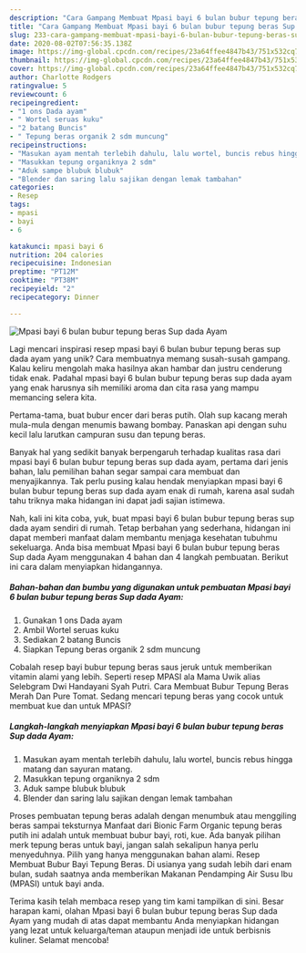 ```yaml
---
description: "Cara Gampang Membuat Mpasi bayi 6 bulan bubur tepung beras Sup dada Ayam, Sempurna"
title: "Cara Gampang Membuat Mpasi bayi 6 bulan bubur tepung beras Sup dada Ayam, Sempurna"
slug: 233-cara-gampang-membuat-mpasi-bayi-6-bulan-bubur-tepung-beras-sup-dada-ayam-sempurna
date: 2020-08-02T07:56:35.138Z
image: https://img-global.cpcdn.com/recipes/23a64ffee4847b43/751x532cq70/mpasi-bayi-6-bulan-bubur-tepung-beras-sup-dada-ayam-foto-resep-utama.jpg
thumbnail: https://img-global.cpcdn.com/recipes/23a64ffee4847b43/751x532cq70/mpasi-bayi-6-bulan-bubur-tepung-beras-sup-dada-ayam-foto-resep-utama.jpg
cover: https://img-global.cpcdn.com/recipes/23a64ffee4847b43/751x532cq70/mpasi-bayi-6-bulan-bubur-tepung-beras-sup-dada-ayam-foto-resep-utama.jpg
author: Charlotte Rodgers
ratingvalue: 5
reviewcount: 6
recipeingredient:
- "1 ons Dada ayam"
- " Wortel seruas kuku"
- "2 batang Buncis"
- " Tepung beras organik 2 sdm muncung"
recipeinstructions:
- "Masukan ayam mentah terlebih dahulu, lalu wortel, buncis rebus hingga matang dan sayuran matang."
- "Masukkan tepung organiknya 2 sdm"
- "Aduk sampe blubuk blubuk"
- "Blender dan saring lalu sajikan dengan lemak tambahan"
categories:
- Resep
tags:
- mpasi
- bayi
- 6

katakunci: mpasi bayi 6 
nutrition: 204 calories
recipecuisine: Indonesian
preptime: "PT12M"
cooktime: "PT38M"
recipeyield: "2"
recipecategory: Dinner

---
```



![Mpasi bayi 6 bulan bubur tepung beras Sup dada Ayam](https://img-global.cpcdn.com/recipes/23a64ffee4847b43/751x532cq70/mpasi-bayi-6-bulan-bubur-tepung-beras-sup-dada-ayam-foto-resep-utama.jpg)

Lagi mencari inspirasi resep mpasi bayi 6 bulan bubur tepung beras sup dada ayam yang unik? Cara membuatnya memang susah-susah gampang. Kalau keliru mengolah maka hasilnya akan hambar dan justru cenderung tidak enak. Padahal mpasi bayi 6 bulan bubur tepung beras sup dada ayam yang enak harusnya sih memiliki aroma dan cita rasa yang mampu memancing selera kita.

Pertama-tama, buat bubur encer dari beras putih. Olah sup kacang merah mula-mula dengan menumis bawang bombay. Panaskan api dengan suhu kecil lalu larutkan campuran susu dan tepung beras.

Banyak hal yang sedikit banyak berpengaruh terhadap kualitas rasa dari mpasi bayi 6 bulan bubur tepung beras sup dada ayam, pertama dari jenis bahan, lalu pemilihan bahan segar sampai cara membuat dan menyajikannya. Tak perlu pusing kalau hendak menyiapkan mpasi bayi 6 bulan bubur tepung beras sup dada ayam enak di rumah, karena asal sudah tahu triknya maka hidangan ini dapat jadi sajian istimewa.


Nah, kali ini kita coba, yuk, buat mpasi bayi 6 bulan bubur tepung beras sup dada ayam sendiri di rumah. Tetap berbahan yang sederhana, hidangan ini dapat memberi manfaat dalam membantu menjaga kesehatan tubuhmu sekeluarga. Anda bisa membuat Mpasi bayi 6 bulan bubur tepung beras Sup dada Ayam menggunakan 4 bahan dan 4 langkah pembuatan. Berikut ini cara dalam menyiapkan hidangannya.

<!--inarticleads1-->

##### Bahan-bahan dan bumbu yang digunakan untuk pembuatan Mpasi bayi 6 bulan bubur tepung beras Sup dada Ayam:

1. Gunakan 1 ons Dada ayam
1. Ambil  Wortel seruas kuku
1. Sediakan 2 batang Buncis
1. Siapkan  Tepung beras organik 2 sdm muncung


Cobalah resep bayi bubur tepung beras saus jeruk untuk memberikan vitamin alami yang lebih. Seperti resep MPASI ala Mama Uwik alias Selebgram Dwi Handayani Syah Putri. Cara Membuat Bubur Tepung Beras Merah Dan Pure Tomat. Sedang mencari tepung beras yang cocok untuk membuat kue dan untuk MPASI? 

<!--inarticleads2-->

##### Langkah-langkah menyiapkan Mpasi bayi 6 bulan bubur tepung beras Sup dada Ayam:

1. Masukan ayam mentah terlebih dahulu, lalu wortel, buncis rebus hingga matang dan sayuran matang.
1. Masukkan tepung organiknya 2 sdm
1. Aduk sampe blubuk blubuk
1. Blender dan saring lalu sajikan dengan lemak tambahan


Proses pembuatan tepung beras adalah dengan menumbuk atau menggiling beras sampai teksturnya Manfaat dari Bionic Farm Organic tepung beras putih ini adalah untuk membuat bubur bayi, roti, kue. Ada banyak pilihan merk tepung beras untuk bayi, jangan salah sekalipun hanya perlu menyeduhnya. Pilih yang hanya menggunakan bahan alami. Resep Membuat Bubur Bayi Tepung Beras. Di usianya yang sudah lebih dari enam bulan, sudah saatnya anda memberikan Makanan Pendamping Air Susu Ibu (MPASI) untuk bayi anda. 

Terima kasih telah membaca resep yang tim kami tampilkan di sini. Besar harapan kami, olahan Mpasi bayi 6 bulan bubur tepung beras Sup dada Ayam yang mudah di atas dapat membantu Anda menyiapkan hidangan yang lezat untuk keluarga/teman ataupun menjadi ide untuk berbisnis kuliner. Selamat mencoba!
